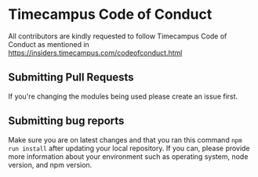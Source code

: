 # Timecampus Code of Conduct

All contributors are kindly requested to follow Timecampus Code of Conduct as mentioned in https://insiders.timecampus.com/codeofconduct.html

## Submitting Pull Requests

If you're changing the modules being used please create an issue first.

## Submitting bug reports

Make sure you are on latest changes and that you ran this command `npm run install` after updating your local repository. If you can, please provide more information about your environment such as operating system, node version, and npm version.
